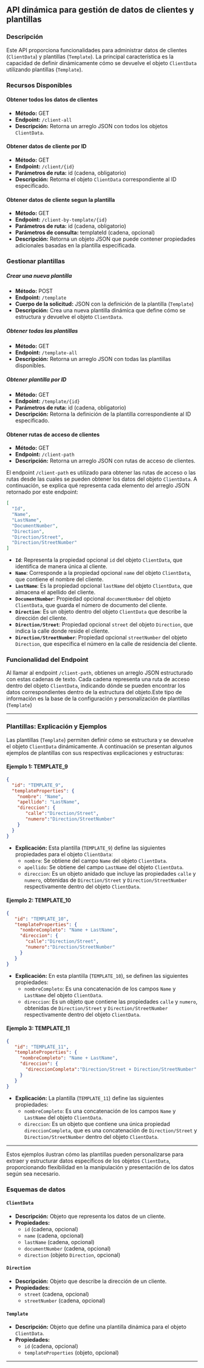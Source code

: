 
## API dinámica para gestión de datos de clientes y plantillas

### Descripción
Este API proporciona funcionalidades para administrar datos de clientes (`ClientData`) y plantillas (`Template`). La principal característica es la capacidad de definir dinámicamente cómo se devuelve el objeto `ClientData` utilizando plantillas (`Template`).

### Recursos Disponibles

#### Obtener todos los datos de clientes

- **Método:** GET
- **Endpoint:** `/client-all`
- **Descripción:** Retorna un arreglo JSON con todos los objetos `ClientData`.

#### Obtener datos de cliente por ID

- **Método:** GET
- **Endpoint:** `/client/{id}`
- **Parámetros de ruta:** id (cadena, obligatorio)
- **Descripción:** Retorna el objeto `ClientData` correspondiente al ID especificado.

#### Obtener datos de cliente segun la plantilla

- **Método:** GET
- **Endpoint:** `/client-by-template/{id}`
- **Parámetros de ruta:** id (cadena, obligatorio)
- **Parámetros de consulta:** templateId (cadena, opcional)
- **Descripción:** Retorna un objeto JSON que puede contener propiedades adicionales basadas en la plantilla especificada.

### Gestionar plantillas

##### Crear una nueva plantilla

- **Método:** POST
- **Endpoint:** `/template`
- **Cuerpo de la solicitud:** JSON con la definición de la plantilla (`Template`)
- **Descripción:** Crea una nueva plantilla dinámica que define cómo se estructura y devuelve el objeto `ClientData`.

##### Obtener todas las plantillas

- **Método:** GET
- **Endpoint:** `/template-all`
- **Descripción:** Retorna un arreglo JSON con todas las plantillas disponibles.

##### Obtener plantilla por ID

- **Método:** GET
- **Endpoint:** `/template/{id}`
- **Parámetros de ruta:** id (cadena, obligatorio)
- **Descripción:** Retorna la definición de la plantilla correspondiente al ID especificado.

#### Obtener rutas de acceso de clientes

- **Método:** GET
- **Endpoint:** `/client-path`
- **Descripción:** Retorna un arreglo JSON con rutas de acceso de clientes.

El endpoint `/client-path` es utilizado para obtener las rutas de acceso o las rutas desde las cuales se pueden obtener los datos del objeto `ClientData`. A continuación, se explica qué representa cada elemento del arreglo JSON retornado por este endpoint:

```json
[
  "Id",
  "Name",
  "LastName",
  "DocumentNumber",
  "Direction",
  "Direction/Street",
  "Direction/StreetNumber"
]
```

- **`Id`**: Representa la propiedad opcional `id` del objeto `ClientData`, que identifica de manera única al cliente.
- **`Name`**: Corresponde a la propiedad opcional `name` del objeto `ClientData`, que contiene el nombre del cliente.
- **`LastName`**: Es la propiedad opcional `lastName` del objeto `ClientData`, que almacena el apellido del cliente.
- **`DocumentNumber`**: Propiedad opcional `documentNumber` del objeto `ClientData`, que guarda el número de documento del cliente.
- **`Direction`**: Es un objeto dentro del objeto `ClientData` que describe la dirección del cliente.
- **`Direction/Street`**: Propiedad opcional `street` del objeto `Direction`, que indica la calle donde reside el cliente.
- **`Direction/StreetNumber`**: Propiedad opcional `streetNumber` del objeto `Direction`, que especifica el número en la calle de residencia del cliente.

### Funcionalidad del Endpoint

Al llamar al endpoint `/client-path`, obtienes un arreglo JSON estructurado con estas cadenas de texto. Cada cadena representa una ruta de acceso dentro del objeto `ClientData`, indicando dónde se pueden encontrar los datos correspondientes dentro de la estructura del objeto.Este tipo de información es la base de la configuración y personalización de plantillas (`Template`)

---

### Plantillas: Explicación y Ejemplos

Las plantillas (`Template`) permiten definir cómo se estructura y se devuelve el objeto `ClientData` dinámicamente. A continuación se presentan algunos ejemplos de plantillas con sus respectivas explicaciones y estructuras:

#### Ejemplo 1: TEMPLATE_9

```json
{
  "id": "TEMPLATE_9",
  "templateProperties": {
    "nombre": "Name",
    "apellido": "LastName",
    "direccion": {
       "calle":"Direction/Street",
       "numero":"Direction/StreetNumber"
    }
  }
}
```

- **Explicación:** Esta plantilla (`TEMPLATE_9`) define las siguientes propiedades para el objeto `ClientData`:
  - `nombre`: Se obtiene del campo `Name` del objeto `ClientData`.
  - `apellido`: Se obtiene del campo `LastName` del objeto `ClientData`.
  - `direccion`: Es un objeto anidado que incluye las propiedades `calle` y `numero`, obtenidas de `Direction/Street` y `Direction/StreetNumber` respectivamente dentro del objeto `ClientData`.

#### Ejemplo 2: TEMPLATE_10

```json
{
   "id": "TEMPLATE_10",
   "templateProperties": {
     "nombreCompleto": "Name + LastName",
     "direccion": {
       "calle":"Direction/Street",
       "numero":"Direction/StreetNumber"
     }
   }
}
```

- **Explicación:** En esta plantilla (`TEMPLATE_10`), se definen las siguientes propiedades:
  - `nombreCompleto`: Es una concatenación de los campos `Name` y `LastName` del objeto `ClientData`.
  - `direccion`: Es un objeto que contiene las propiedades `calle` y `numero`, obtenidas de `Direction/Street` y `Direction/StreetNumber` respectivamente dentro del objeto `ClientData`.

#### Ejemplo 3: TEMPLATE_11

```json
{
   "id": "TEMPLATE_11",
   "templateProperties": {
     "nombreCompleto": "Name + LastName",
     "direccion": {
       "direccionCompleta":"Direction/Street + Direction/StreetNumber" 
     }
   }
}
```

- **Explicación:** La plantilla (`TEMPLATE_11`) define las siguientes propiedades:
  - `nombreCompleto`: Es una concatenación de los campos `Name` y `LastName` del objeto `ClientData`.
  - `direccion`: Es un objeto que contiene una única propiedad `direccionCompleta`, que es una concatenación de `Direction/Street` y `Direction/StreetNumber` dentro del objeto `ClientData`.

---

Estos ejemplos ilustran cómo las plantillas pueden personalizarse para extraer y estructurar datos específicos de los objetos `ClientData`, proporcionando flexibilidad en la manipulación y presentación de los datos según sea necesario.

### Esquemas de datos

#### `ClientData`

- **Descripción:** Objeto que representa los datos de un cliente.
- **Propiedades:**
  - `id` (cadena, opcional)
  - `name` (cadena, opcional)
  - `lastName` (cadena, opcional)
  - `documentNumber` (cadena, opcional)
  - `direction` (objeto `Direction`, opcional)

#### `Direction`

- **Descripción:** Objeto que describe la dirección de un cliente.
- **Propiedades:**
  - `street` (cadena, opcional)
  - `streetNumber` (cadena, opcional)

#### `Template`

- **Descripción:** Objeto que define una plantilla dinámica para el objeto `ClientData`.
- **Propiedades:**
  - `id` (cadena, opcional)
  - `templateProperties` (objeto, opcional)

---
